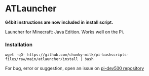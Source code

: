 # ATLauncher
**64bit instructions are now included in install script.** 

Launcher for Minecraft: Java Edition. Works well on the Pi.

### Installation
```
wget -qO- https://github.com/chunky-milk/pi-bashscripts-files/raw/main/atlauncher/install | bash
```
For bug, error or suggestion, open an issue on [pi-dev500 repository](https://github.com/pi-dev500/MinecraftMicrosoftPILauncher)
